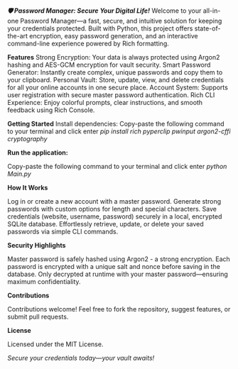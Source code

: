 _**🛡️ Password Manager: Secure Your Digital Life!**_
Welcome to your all-in-one Password Manager—a fast, secure, and intuitive solution for keeping your credentials protected. Built with Python, this project offers state-of-the-art encryption, easy password generation, and an interactive command-line experience powered by Rich formatting.

**Features**
Strong Encryption: Your data is always protected using Argon2 hashing and AES-GCM encryption for vault security.
Smart Password Generator: Instantly create complex, unique passwords and copy them to your clipboard.
Personal Vault: Store, update, view, and delete credentials for all your online accounts in one secure place.
Account System: Supports user registration with secure master password authentication.
Rich CLI Experience: Enjoy colorful prompts, clear instructions, and smooth feedback using Rich Console.

**Getting Started**
Install dependencies:
Copy-paste the following command to your terminal and click enter
_pip install rich pyperclip pwinput argon2-cffi cryptography_

**Run the application:**

Copy-paste the following command to your terminal and click enter
_python Main.py_

**How It Works**

Log in or create a new account with a master password.
Generate strong passwords with custom options for length and special characters.
Save credentials (website, username, password) securely in a local, encrypted SQLite database.
Effortlessly retrieve, update, or delete your saved passwords via simple CLI commands.

**Security Highlights**

Master password is safely hashed using Argon2 - a strong encryption.
Each password is encrypted with a unique salt and nonce before saving in the database.
Only decrypted at runtime with your master password—ensuring maximum confidentiality.

**Contributions**

Contributions welcome! Feel free to fork the repository, suggest features, or submit pull requests.

**License**

Licensed under the MIT License.

_Secure your credentials today—your vault awaits!_
